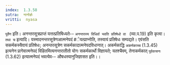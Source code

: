 ```yaml
---
index:  1.3.58
sutra:  नानोर्ज्ञः
vritti:  nyasa
---
```


`पूर्वेण` इति। अनन्तरसूत्रप्राप्तं यत्तत्प्रतिषिध्यते-- `अनन्तरस्य विधिर्वा भवति प्रतिषेधो वा ` (व्या.प.19) इति कृत्वा। `तथा च` इत्यादि। यस्मादनन्तरसूत्रेणआत्मनेपदं #ेयत्प्राप्नोति, तस्यायं प्रतिषेधः सम्पद्यते। एवंसति सकर्मकस्यैवायं प्रतिषेधः; अनन्तरसूत्रेण सकर्मकादात्मनेपदविधानात्। अकर्मकाद्धि `अकर्मकाच्च` (1.3.45) इत्यनेन प्रागेवात्मनेपदं विहितमित्यनन्तरातीतो योगः सकर्मकार्थो विज्ञायते; यतश्चैवम्, तेनाकर्मकात् `पूर्ववत्सनः` (1.3.62) इत्यात्मनेपदं भवत्येव-- औषधस्यानुजिज्ञासत इति।।

